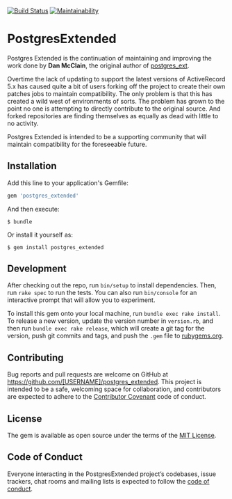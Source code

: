 [![Build Status](https://travis-ci.org/GeorgeKaraszi/postgres_extended.svg?branch=master)](https://travis-ci.org/GeorgeKaraszi/postgres_extended) [![Maintainability](https://api.codeclimate.com/v1/badges/9b5bb16d02df58c395f6/maintainability)](https://codeclimate.com/github/GeorgeKaraszi/postgres_extended/maintainability)

# PostgresExtended

Postgres Extended is the continuation of maintaining and improving the work done by **Dan McClain**, the original author of [postgres_ext](https://github.com/DavyJonesLocker/postgres_ext).

Overtime the lack of updating to support the latest versions of ActiveRecord 5.x has caused quite a bit of users forking off the project to create their own patches jobs to maintain compatibility. 
The only problem is that this has created a wild west of environments of sorts. The problem has grown to the point no one is attempting to directly contribute to the original source. And forked repositories are finding themselves as equally as dead with little to no activity.

Postgres Extended is intended to be a supporting community that will maintain compatibility for the foreseeable future.

## Installation

Add this line to your application's Gemfile:

```ruby
gem 'postgres_extended'
```

And then execute:

    $ bundle

Or install it yourself as:

    $ gem install postgres_extended


## Development

After checking out the repo, run `bin/setup` to install dependencies. Then, run `rake spec` to run the tests. You can also run `bin/console` for an interactive prompt that will allow you to experiment.

To install this gem onto your local machine, run `bundle exec rake install`. To release a new version, update the version number in `version.rb`, and then run `bundle exec rake release`, which will create a git tag for the version, push git commits and tags, and push the `.gem` file to [rubygems.org](https://rubygems.org).

## Contributing

Bug reports and pull requests are welcome on GitHub at https://github.com/[USERNAME]/postgres_extended. This project is intended to be a safe, welcoming space for collaboration, and contributors are expected to adhere to the [Contributor Covenant](http://contributor-covenant.org) code of conduct.

## License

The gem is available as open source under the terms of the [MIT License](https://opensource.org/licenses/MIT).

## Code of Conduct

Everyone interacting in the PostgresExtended project’s codebases, issue trackers, chat rooms and mailing lists is expected to follow the [code of conduct](https://github.com/[USERNAME]/postgres_extended/blob/master/CODE_OF_CONDUCT.md).
